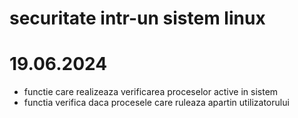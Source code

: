 # securitate intr-un sistem linux

# 19.06.2024 
- functie care realizeaza verificarea proceselor active in sistem 
- functia verifica daca procesele care ruleaza apartin utilizatorului

